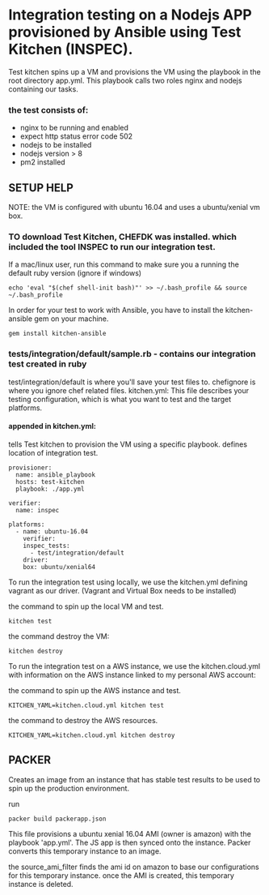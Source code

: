 # Integration testing on a Nodejs APP provisioned by Ansible using Test Kitchen (INSPEC).

Test kitchen spins up a VM and provisions the VM using the playbook in the root directory app.yml. This playbook calls two roles nginx and nodejs containing our tasks.

### the test consists of:
- nginx to be running and enabled
- expect http status error code 502
- nodejs to be installed
- nodejs version > 8
- pm2 installed

## SETUP HELP

NOTE:
the VM is configured with ubuntu 16.04 and uses a ubuntu/xenial vm box.

### TO download Test Kitchen, CHEFDK was installed. which included the tool INSPEC to run our integration test.

 If a mac/linux user, run this command to make sure you a running the default ruby version (ignore if windows)
````
echo 'eval "$(chef shell-init bash)"' >> ~/.bash_profile && source ~/.bash_profile
````

In order for your test to work with Ansible, you have to install the kitchen-ansible gem on your machine.
````
gem install kitchen-ansible
````

### tests/integration/default/sample.rb - contains our integration test created in ruby

test/integration/default is where you'll save your test files to.
chefignore is where you ignore chef related files.
kitchen.yml: This file describes your testing configuration, which is what you want to test and the target platforms.


#### appended in kitchen.yml:

tells Test kitchen to provision the VM using a specific playbook.
defines location of integration test.

````
provisioner:
  name: ansible_playbook
  hosts: test-kitchen
  playbook: ./app.yml

verifier:
  name: inspec

platforms:
  - name: ubuntu-16.04
    verifier:
    inspec_tests:
      - test/integration/default
    driver:
    box: ubuntu/xenial64
````

To run the integration test using locally, we use the kitchen.yml defining vagrant as our driver. (Vagrant and Virtual Box needs to be installed)

the command to spin up the local VM and test.
````
kitchen test
````
the command destroy the VM:
````
kitchen destroy
````

To run the integration test on a AWS instance, we use the kitchen.cloud.yml with information on the AWS instance linked to my personal AWS account:

the command to spin up the AWS instance and test.
````
KITCHEN_YAML=kitchen.cloud.yml kitchen test
````

the command to destroy the AWS resources.
````
KITCHEN_YAML=kitchen.cloud.yml kitchen destroy
````

## PACKER

Creates an image from an instance that has stable test results to be used to spin up the production environment.

run
````
packer build packerapp.json
````

 This file provisions a ubuntu xenial 16.04 AMI (owner is amazon) with the playbook 'app.yml'. The JS app is then synced onto the instance. Packer converts this temporary instance to an image.

 the source_ami_filter finds the ami id on amazon to base our configurations for this temporary instance. once the AMI is created, this temporary instance is deleted. 

